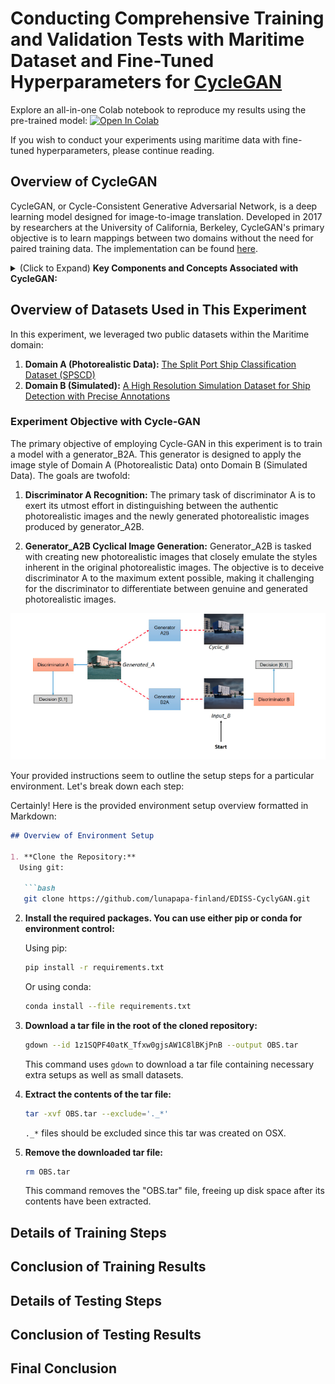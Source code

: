 # Conducting Comprehensive Training and Validation Tests with Maritime Dataset and Fine-Tuned Hyperparameters for [CycleGAN](https://github.com/junyanz/pytorch-CycleGAN-and-pix2pix)

Explore an all-in-one Colab notebook to reproduce my results using the pre-trained model: [![Open In Colab](https://colab.research.google.com/assets/colab-badge.svg)](https://colab.research.google.com/drive/1gn4E-sGde88apPNuxCiONjOaJJ1FrIU7?usp=sharing)

If you wish to conduct your experiments using maritime data with fine-tuned hyperparameters, please continue reading.

## Overview of CycleGAN

CycleGAN, or Cycle-Consistent Generative Adversarial Network, is a deep learning model designed for image-to-image translation. Developed in 2017 by researchers at the University of California, Berkeley, CycleGAN's primary objective is to learn mappings between two domains without the need for paired training data. The implementation can be found [here](https://github.com/junyanz/pytorch-CycleGAN-and-pix2pix).

<details>
  <summary>(Click to Expand) <strong>Key Components and Concepts Associated with CycleGAN:</strong></summary>

1. **Generative Adversarial Networks (GANs):** CycleGAN builds upon the foundation of GANs. This architecture consists of a generator and a discriminator network trained simultaneously through adversarial training. The generator creates realistic-looking data, while the discriminator distinguishes between real and generated data.

2. **Cycle-Consistency:** A distinctive feature of CycleGAN is its emphasis on cycle-consistency. In image translation tasks, cycle-consistency ensures that if an image from domain A is translated to domain B and then back to domain A, it should resemble the original image. This constraint is enforced during training to improve the quality of generated images.

3. **Unpaired Image Translation:** Unlike many other image translation models requiring paired training data, CycleGAN can learn mappings between domains without such pairs. This makes it particularly useful in scenarios where obtaining paired data is challenging or impractical.

4. **Loss Functions:** CycleGAN uses multiple loss functions for effective model training. The adversarial loss encourages the generator to create realistic images, and the cycle-consistency loss enforces consistency between the original and reconstructed images after translation.

5. **Applications:** CycleGAN has been successfully applied to various image translation tasks, such as turning photographs into paintings, converting satellite images to maps, transforming horses into zebras, and more. Its versatility and ability to handle unpaired data make it suitable for a wide range of domains.

</details>

## Overview of Datasets Used in This Experiment

In this experiment, we leveraged two public datasets within the Maritime domain:

1. **Domain A (Photorealistic Data):** [The Split Port Ship Classification Dataset (SPSCD)](https://labs.pfst.hr/maritime-dataset/)
2. **Domain B (Simulated):** [A High Resolution Simulation Dataset for Ship Detection with Precise Annotations](https://research.abo.fi/en/datasets/simuships-a-high-resolution-simulation-dataset-for-ship-detection)

### Experiment Objective with Cycle-GAN

The primary objective of employing Cycle-GAN in this experiment is to train a model with a generator_B2A. This generator is designed to apply the image style of Domain A (Photorealistic Data) onto Domain B (Simulated Data). The goals are twofold:

1. **Discriminator A Recognition:**
   The primary task of discriminator A is to exert its utmost effort in distinguishing between the authentic photorealistic images and the newly generated photorealistic images produced by generator_A2B.

2. **Generator_A2B Cyclical Image Generation:**
   Generator_A2B is tasked with creating new photorealistic images that closely emulate the styles inherent in the original photorealistic images. The objective is to deceive discriminator A to the maximum extent possible, making it challenging for the discriminator to differentiate between genuine and generated photorealistic images.

![Experimental Overview](./imgs/cycleGAN.png)

Your provided instructions seem to outline the setup steps for a particular environment. Let's break down each step:

Certainly! Here is the provided environment setup overview formatted in Markdown:

```markdown
## Overview of Environment Setup

1. **Clone the Repository:**
  Using git: 
  
   ```bash
   git clone https://github.com/lunapapa-finland/EDISS-CyclyGAN.git
   ```

2. **Install the required packages. You can use either pip or conda for environment control:**

   Using pip:

   ```bash
   pip install -r requirements.txt
   ```

   Or using conda:

   ```bash
   conda install --file requirements.txt
   ```

3. **Download a tar file in the root of the cloned repository:**

   ```bash
   gdown --id 1z1SQPF40atK_Tfxw0gjsAW1C8lBKjPnB --output OBS.tar
   ```

   This command uses `gdown` to download a tar file containing necessary extra setups as well as small datasets.

4. **Extract the contents of the tar file:**

   ```bash
   tar -xvf OBS.tar --exclude='._*'
   ```

   `._*` files should be excluded since this tar was created on OSX.

5. **Remove the downloaded tar file:**

   ```bash
   rm OBS.tar
   ```

   This command removes the "OBS.tar" file, freeing up disk space after its contents have been extracted.

## Details of Training Steps

## Conclusion of Training Results

## Details of Testing Steps

## Conclusion of Testing Results

## Final Conclusion
